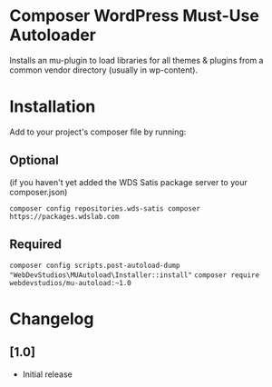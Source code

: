 # Composer WordPress Must-Use Autoloader

Installs an mu-plugin to load libraries for all themes & plugins from a common vendor directory (usually in wp-content).

# Installation

Add to your project's composer file by running:

## Optional 
(if you haven't yet added the WDS Satis package server to your composer.json)

`composer config repositories.wds-satis composer https://packages.wdslab.com`

## Required

`composer config scripts.post-autoload-dump "WebDevStudios\MUAutoload\Installer::install"`
`composer require webdevstudios/mu-autoload:~1.0`

# Changelog

## [1.0]

* Initial release
